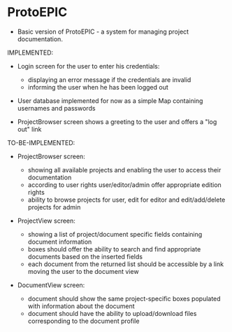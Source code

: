 # ProtoEPIC

- Basic version of ProtoEPIC - a system for managing project documentation.

IMPLEMENTED:
- Login screen for the user to enter his credentials:
    - displaying an error message if the credentials are invalid
    - informing the user when he has been logged out
  
 - User database implemented for now as a simple Map containing usernames and passwords
 - ProjectBrowser screen shows a greeting to the user and offers a "log out" link

TO-BE-IMPLEMENTED:
- ProjectBrowser screen:
    - showing all available projects and enabling the user to access their documentation
    - according to user rights user/editor/admin offer appropriate edition rights
    - ability to browse projects for user, edit for editor and edit/add/delete projects for admin
  
-  ProjectView screen:
    - showing a list of project/document specific fields containing document information
    - boxes should offer the ability to search and find appropriate documents based on the inserted fields
    - each document from the returned list should be accessible by a link moving the user to the document view
    
- DocumentView screen:
    - document should show the same project-specific boxes populated with information about the document
    - document should have the ability to upload/download files corresponding to the document profile
